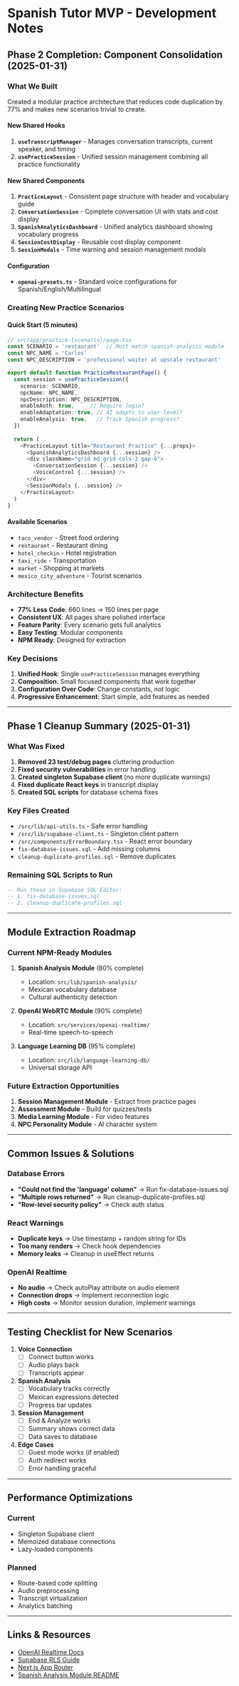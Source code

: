 # Spanish Tutor MVP - Development Notes

## Phase 2 Completion: Component Consolidation (2025-01-31)

### What We Built

Created a modular practice architecture that reduces code duplication by 77% and makes new scenarios trivial to create.

#### New Shared Hooks
1. **`useTranscriptManager`** - Manages conversation transcripts, current speaker, and timing
2. **`usePracticeSession`** - Unified session management combining all practice functionality

#### New Shared Components
1. **`PracticeLayout`** - Consistent page structure with header and vocabulary guide
2. **`ConversationSession`** - Complete conversation UI with stats and cost display
3. **`SpanishAnalyticsDashboard`** - Unified analytics dashboard showing vocabulary progress
4. **`SessionCostDisplay`** - Reusable cost display component
5. **`SessionModals`** - Time warning and session management modals

#### Configuration
- **`openai-presets.ts`** - Standard voice configurations for Spanish/English/Multilingual

### Creating New Practice Scenarios

#### Quick Start (5 minutes)
```typescript
// src/app/practice-[scenario]/page.tsx
const SCENARIO = 'restaurant'  // Must match spanish-analysis module
const NPC_NAME = 'Carlos'
const NPC_DESCRIPTION = 'professional waiter at upscale restaurant'

export default function PracticeRestaurantPage() {
  const session = usePracticeSession({
    scenario: SCENARIO,
    npcName: NPC_NAME,
    npcDescription: NPC_DESCRIPTION,
    enableAuth: true,     // Require login?
    enableAdaptation: true, // AI adapts to user level?
    enableAnalysis: true,   // Track Spanish progress?
  })
  
  return (
    <PracticeLayout title="Restaurant Practice" {...props}>
      <SpanishAnalyticsDashboard {...session} />
      <div className="grid md:grid-cols-2 gap-6">
        <ConversationSession {...session} />
        <VoiceControl {...session} />
      </div>
      <SessionModals {...session} />
    </PracticeLayout>
  )
}
```

#### Available Scenarios
- `taco_vendor` - Street food ordering
- `restaurant` - Restaurant dining  
- `hotel_checkin` - Hotel registration
- `taxi_ride` - Transportation
- `market` - Shopping at markets
- `mexico_city_adventure` - Tourist scenarios

### Architecture Benefits
- **77% Less Code**: 660 lines → 150 lines per page
- **Consistent UX**: All pages share polished interface
- **Feature Parity**: Every scenario gets full analytics
- **Easy Testing**: Modular components
- **NPM Ready**: Designed for extraction

### Key Decisions
1. **Unified Hook**: Single `usePracticeSession` manages everything
2. **Composition**: Small focused components that work together
3. **Configuration Over Code**: Change constants, not logic
4. **Progressive Enhancement**: Start simple, add features as needed

---

## Phase 1 Cleanup Summary (2025-01-31)

### What Was Fixed
1. **Removed 23 test/debug pages** cluttering production
2. **Fixed security vulnerabilities** in error handling
3. **Created singleton Supabase client** (no more duplicate warnings)
4. **Fixed duplicate React keys** in transcript display
5. **Created SQL scripts** for database schema fixes

### Key Files Created
- `/src/lib/api-utils.ts` - Safe error handling
- `/src/lib/supabase-client.ts` - Singleton client pattern
- `/src/components/ErrorBoundary.tsx` - React error boundary
- `fix-database-issues.sql` - Add missing columns
- `cleanup-duplicate-profiles.sql` - Remove duplicates

### Remaining SQL Scripts to Run
```sql
-- Run these in Supabase SQL Editor:
-- 1. fix-database-issues.sql
-- 2. cleanup-duplicate-profiles.sql
```

---

## Module Extraction Roadmap

### Current NPM-Ready Modules
1. **Spanish Analysis Module** (80% complete)
   - Location: `src/lib/spanish-analysis/`
   - Mexican vocabulary database
   - Cultural authenticity detection
   
2. **OpenAI WebRTC Module** (90% complete)
   - Location: `src/services/openai-realtime/`
   - Real-time speech-to-speech
   
3. **Language Learning DB** (95% complete)
   - Location: `src/lib/language-learning-db/`
   - Universal storage API

### Future Extraction Opportunities
1. **Session Management Module** - Extract from practice pages
2. **Assessment Module** - Build for quizzes/tests
3. **Media Learning Module** - For video features
4. **NPC Personality Module** - AI character system

---

## Common Issues & Solutions

### Database Errors
- **"Could not find the 'language' column"** → Run fix-database-issues.sql
- **"Multiple rows returned"** → Run cleanup-duplicate-profiles.sql
- **"Row-level security policy"** → Check auth status

### React Warnings
- **Duplicate keys** → Use timestamp + random string for IDs
- **Too many renders** → Check hook dependencies
- **Memory leaks** → Cleanup in useEffect returns

### OpenAI Realtime
- **No audio** → Check autoPlay attribute on audio element
- **Connection drops** → Implement reconnection logic
- **High costs** → Monitor session duration, implement warnings

---

## Testing Checklist for New Scenarios

1. **Voice Connection**
   - [ ] Connect button works
   - [ ] Audio plays back
   - [ ] Transcripts appear
   
2. **Spanish Analysis**
   - [ ] Vocabulary tracks correctly
   - [ ] Mexican expressions detected
   - [ ] Progress bar updates
   
3. **Session Management**
   - [ ] End & Analyze works
   - [ ] Summary shows correct data
   - [ ] Data saves to database
   
4. **Edge Cases**
   - [ ] Guest mode works (if enabled)
   - [ ] Auth redirect works
   - [ ] Error handling graceful

---

## Performance Optimizations

### Current
- Singleton Supabase client
- Memoized database connections
- Lazy-loaded components

### Planned
- Route-based code splitting
- Audio preprocessing
- Transcript virtualization
- Analytics batching

---

## Links & Resources

- [OpenAI Realtime Docs](https://platform.openai.com/docs/guides/realtime)
- [Supabase RLS Guide](https://supabase.com/docs/guides/auth/row-level-security)
- [Next.js App Router](https://nextjs.org/docs/app)
- [Spanish Analysis Module README](src/lib/spanish-analysis/README.md)